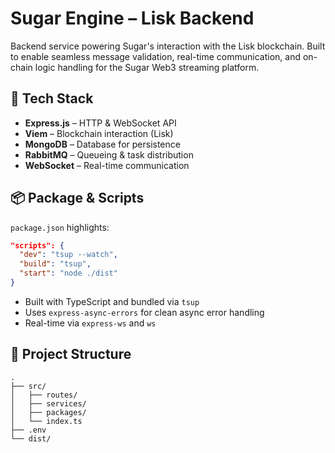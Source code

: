 # Sugar Engine – Lisk Backend

Backend service powering Sugar's interaction with the Lisk blockchain. Built to enable seamless message validation, real-time communication, and on-chain logic handling for the Sugar Web3 streaming platform.

## 🔧 Tech Stack

* **Express.js** – HTTP & WebSocket API
* **Viem** – Blockchain interaction (Lisk)
* **MongoDB** – Database for persistence
* **RabbitMQ** – Queueing & task distribution
* **WebSocket** – Real-time communication

## 📦 Package & Scripts

`package.json` highlights:

```json
"scripts": {
  "dev": "tsup --watch",
  "build": "tsup",
  "start": "node ./dist"
}
```

* Built with TypeScript and bundled via `tsup`
* Uses `express-async-errors` for clean async error handling
* Real-time via `express-ws` and `ws`

## 📁 Project Structure

```text
.
├── src/
│   ├── routes/
│   ├── services/
│   ├── packages/
│   └── index.ts
├── .env
└── dist/
```
